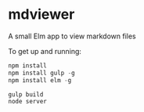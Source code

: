 # mdviewer

A small Elm app to view markdown files

To get up and running:

```javascript
npm install
npm install gulp -g
npm install elm -g

gulp build
node server
```
